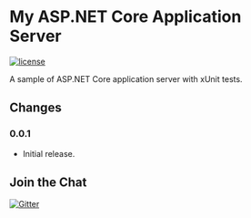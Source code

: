 # My ASP.NET Core Application Server

[![license](https://img.shields.io/github/license/ebaskoro/my-aspnet-server.svg?style=plastic)]()

A sample of ASP.NET Core application server with xUnit tests.

## Changes

### 0.0.1

* Initial release.

## Join the Chat

[![Gitter](https://img.shields.io/gitter/room/ebaskoro/my-aspnet-server.svg?style=plastic)](https://gitter.im/ebaskoro/my-aspnet-server)
